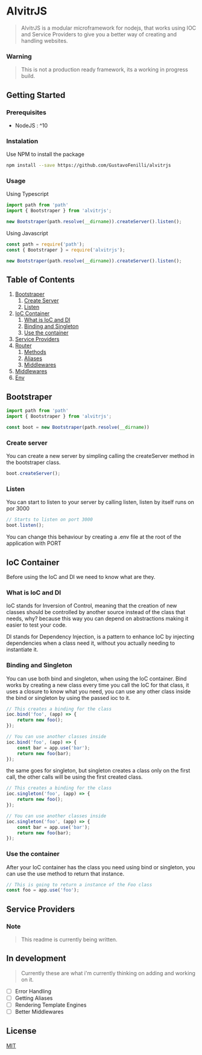 # AlvitrJS

> AlvitrJS is a modular microframework for nodejs, that works using IOC and Service Providers to give you a better way of creating and handling websites.

### Warning

> This is not a production ready framework, its a working in progress build.

## Getting Started

### Prerequisites

- NodeJS : ^10

### Instalation

Use NPM to install the package

```bash
npm install --save https://github.com/GustavoFenilli/alvitrjs
```

### Usage

Using Typescript

```typescript
import path from 'path'
import { Bootstraper } from 'alvitrjs';

new Bootstraper(path.resolve(__dirname)).createServer().listen();
```

Using Javascript

```javascript
const path = require('path');
const { Bootstraper } = require('alvitrjs');

new Bootstraper(path.resolve(__dirname)).createServer().listen();
```

## Table of Contents

1. [Bootstraper](#bootstraper)
    1. [Create Server](#create-server)
    2. [Listen](#listen)
2. [IoC Container](#ioc-container)
    1. [What is IoC and DI](#what-is-ioc-and-di)
    2. [Binding and Singleton](#binding-and-singleton)
    3. [Use the container](#use-the-container)
3. [Service Providers](#service-providers)
4. [Router](#router)
    1. [Methods](#methods)
    2. [Aliases](#aliases)
    3. [Middlewares](#router-middlewares)
5. [Middlewares](#middlewares)
6. [Env](#env)

## Bootstraper

```typescript
import path from 'path'
import { Bootstraper } from 'alvitrjs';

const boot = new Bootstraper(path.resolve(__dirname))
```
### Create server

You can create a new server by simpling calling the createServer method in the bootstraper class.

```javascript
boot.createServer();
```

### Listen

You can start to listen to your server by calling listen, listen by itself runs on por 3000

```javascript
// Starts to listen on port 3000
boot.listen();
```

You can change this behaviour by creating a .env file at the root of the application with PORT

## IoC Container

Before using the IoC and DI we need to know what are they.

### What is IoC and DI

IoC stands for Inversion of Control, meaning that the creation of new classes should be controlled by another
source instead of the class that needs, why? because this way you can depend on abstractions making it easier to test your code.

DI stands for Dependency Injection, is a pattern to enhance IoC by injecting dependencies when a class need it, without you
actually needing to instantiate it.

### Binding and Singleton

You can use both bind and singleton, when using the IoC container.
Bind works by creating a new class every time you call the IoC for that class, it uses a closure to know what you need,
you can use any other class inside the bind or singleton by using the passed ioc to it.

```javascript
// This creates a binding for the class
ioc.bind('foo', (app) => {
    return new foo();
});

// You can use another classes inside
ioc.bind('foo', (app) => {
    const bar = app.use('bar');
    return new foo(bar);
});
```
the same goes for singleton, but singleton creates a class only on the first call, the other calls will be using the first created class.

```javascript
// This creates a binding for the class
ioc.singleton('foo', (app) => {
    return new foo();
});

// You can use another classes inside
ioc.singleton('foo', (app) => {
    const bar = app.use('bar');
    return new foo(bar);
});
```
### Use the container

After your IoC container has the class you need using bind or singleton, you can use the use method to return that instance.

```javascript
// This is going to return a instance of the Foo class
const foo = app.use('foo');
```

## Service Providers

### Note

> This readme is currently being written.

## In development

> Currently these are what i'm currently thinking on adding and working on it.

- [ ] Error Handling
- [ ] Getting Aliases
- [ ] Rendering Template Engines
- [ ] Better Middlewares

## License
[MIT](https://choosealicense.com/licenses/mit/)

